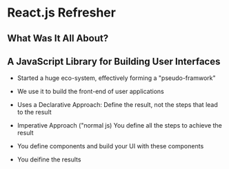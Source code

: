 # React.js Refresher

## What Was It All About?

## A JavaScript Library for Building User Interfaces

- Started a huge eco-system, effectively forming a "pseudo-framwork"

- We use it to build the front-end of user applications
- Uses a Declarative Approach: Define the result, not the steps that lead to the result
- Imperative Approach ("normal js) You define all the steps to achieve the result
- You define components and build your UI with these components
- You deifine the results
